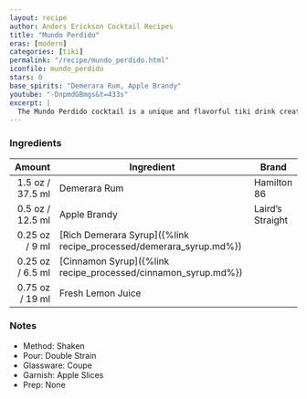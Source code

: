 ```yaml
---
layout: recipe
author: Anders Erickson Cocktail Recipes
title: "Mundo Perdido"
eras: [modern]
categories: [tiki]
permalink: "/recipe/mundo_perdido.html"
iconfile: mundo_perdido
stars: 0
base_spirits: "Demerara Rum, Apple Brandy"
youtube: "-DnpmdGBmgs&t=433s"
excerpt: |
  The Mundo Perdido cocktail is a unique and flavorful tiki drink created by Jeff Beachbum Berry. It features a combination of dark rum, apple brandy, lemon juice, cinnamon syrup, and demerara syrup. The name "Mundo Perdido" translates to "Lost World" in Spanish, hinting at the cocktail's exotic and mysterious nature.
---
```


### Ingredients

|  Amount | Ingredient                                               | Brand            |
| ------: | -------------------------------------------------------- | ---------------- |
|  1.5 oz / 37.5 ml | Demerara Rum                                             | Hamilton 86      |
|  0.5 oz / 12.5 ml | Apple Brandy                                             | Laird’s Straight |
| 0.25 oz / 9 ml | [Rich Demerara Syrup]({%link recipe_processed/demerara_syrup.md%}) |
| 0.25 oz / 6.5 ml | [Cinnamon Syrup]({%link recipe_processed/cinnamon_syrup.md%})      |
| 0.75 oz / 19 ml | Fresh Lemon Juice                                        |

### Notes

- Method: Shaken
- Pour: Double Strain
- Glassware: Coupe
- Garnish: Apple Slices
- Prep: None
